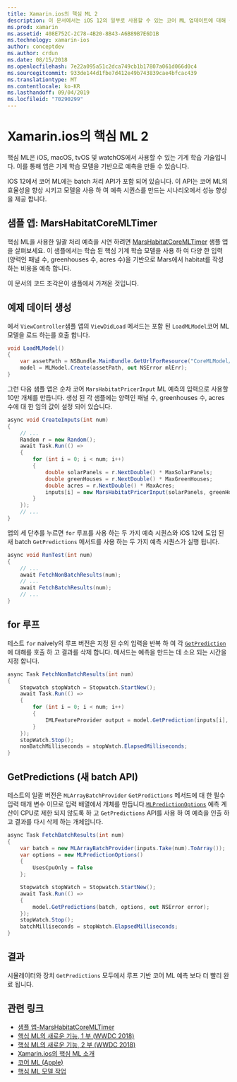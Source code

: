 ```yaml
---
title: Xamarin.ios의 핵심 ML 2
description: 이 문서에서는 iOS 12의 일부로 사용할 수 있는 코어 ML 업데이트에 대해 설명 합니다. 특히 새로운 일괄 처리 예측 API와 관련 된 성능 향상에 대해 살펴봅니다.
ms.prod: xamarin
ms.assetid: 408E752C-2C78-4B20-8B43-A6B89B7E6D1B
ms.technology: xamarin-ios
author: conceptdev
ms.author: crdun
ms.date: 08/15/2018
ms.openlocfilehash: 7e22a095a51c2dca749cb1b17807a061d066d0c4
ms.sourcegitcommit: 933de144d1fbe7d412e49b743839cae4bfcac439
ms.translationtype: MT
ms.contentlocale: ko-KR
ms.lasthandoff: 09/04/2019
ms.locfileid: "70290299"
---
```

# <a name="core-ml-2-in-xamarinios"></a>Xamarin.ios의 핵심 ML 2

핵심 ML은 iOS, macOS, tvOS 및 watchOS에서 사용할 수 있는 기계 학습 기술입니다. 이를 통해 앱은 기계 학습 모델을 기반으로 예측을 만들 수 있습니다.

IOS 12에서 코어 ML에는 batch 처리 API가 포함 되어 있습니다. 이 API는 코어 ML의 효율성을 향상 시키고 모델을 사용 하 여 예측 시퀀스를 만드는 시나리오에서 성능 향상을 제공 합니다.

## <a name="sample-app-marshabitatcoremltimer"></a>샘플 앱: MarsHabitatCoreMLTimer

핵심 ML을 사용한 일괄 처리 예측을 시연 하려면 [MarsHabitatCoreMLTimer](https://docs.microsoft.com/samples/xamarin/ios-samples/ios12-marshabitatcoremltimer) 샘플 앱을 살펴보세요. 이 샘플에서는 학습 된 핵심 기계 학습 모델을 사용 하 여 다양 한 입력 (양력인 패널 수, greenhouses 수, acres 수)을 기반으로 Mars에서 habitat를 작성 하는 비용을 예측 합니다.

이 문서의 코드 조각은이 샘플에서 가져온 것입니다.

## <a name="generate-sample-data"></a>예제 데이터 생성

에서 `ViewController`샘플 앱의 `ViewDidLoad` 메서드는 포함 된 `LoadMLModel`코어 ML 모델을 로드 하는를 호출 합니다.

```csharp
void LoadMLModel()
{
    var assetPath = NSBundle.MainBundle.GetUrlForResource("CoreMLModel/MarsHabitatPricer", "mlmodelc");
    model = MLModel.Create(assetPath, out NSError mlErr);
}
```

그런 다음 샘플 앱은 순차 코어 `MarsHabitatPricerInput` ML 예측의 입력으로 사용할 10만 개체를 만듭니다. 생성 된 각 샘플에는 양력인 패널 수, greenhouses 수, acres 수에 대 한 임의 값이 설정 되어 있습니다.

```csharp
async void CreateInputs(int num)
{
    // ...
    Random r = new Random();
    await Task.Run(() =>
    {
        for (int i = 0; i < num; i++)
        {
            double solarPanels = r.NextDouble() * MaxSolarPanels;
            double greenHouses = r.NextDouble() * MaxGreenHouses;
            double acres = r.NextDouble() * MaxAcres;
            inputs[i] = new MarsHabitatPricerInput(solarPanels, greenHouses, acres);
        }
    });
    // ...
}
```

앱의 세 단추를 누르면 `for` 루프를 사용 하는 두 가지 예측 시퀀스와 iOS 12에 도입 된 새 batch `GetPredictions` 메서드를 사용 하는 두 가지 예측 시퀀스가 실행 됩니다.

```csharp
async void RunTest(int num)
{
    // ...
    await FetchNonBatchResults(num);
    // ...
    await FetchBatchResults(num);
    // ...
}
```

## <a name="for-loop"></a>for 루프

테스트 `for` naively의 루프 버전은 지정 된 수의 입력을 반복 하 여 각 [`GetPrediction`](xref:CoreML.MLModel.GetPrediction*) 에 대해를 호출 하 고 결과를 삭제 합니다. 메서드는 예측을 만드는 데 소요 되는 시간을 지정 합니다.

```csharp
async Task FetchNonBatchResults(int num)
{
    Stopwatch stopWatch = Stopwatch.StartNew();
    await Task.Run(() =>
    {
        for (int i = 0; i < num; i++)
        {
            IMLFeatureProvider output = model.GetPrediction(inputs[i], out NSError error);
        }
    });
    stopWatch.Stop();
    nonBatchMilliseconds = stopWatch.ElapsedMilliseconds;
}
```

## <a name="getpredictions-new-batch-api"></a>GetPredictions (새 batch API)

테스트의 일괄 버전은 `MLArrayBatchProvider` `GetPredictions` 메서드에 대 한 필수 입력 매개 변수 이므로 입력 배열에서 개체를 만듭니다.[`MLPredictionOptions`](xref:CoreML.MLPredictionOptions)
예측 계산이 CPU로 제한 되지 않도록 하 고 `GetPredictions` API를 사용 하 여 예측을 인출 하 고 결과를 다시 삭제 하는 개체입니다.

```csharp
async Task FetchBatchResults(int num)
{
    var batch = new MLArrayBatchProvider(inputs.Take(num).ToArray());
    var options = new MLPredictionOptions()
    {
        UsesCpuOnly = false
    };

    Stopwatch stopWatch = Stopwatch.StartNew();
    await Task.Run(() =>
    {
        model.GetPredictions(batch, options, out NSError error);
    });
    stopWatch.Stop();
    batchMilliseconds = stopWatch.ElapsedMilliseconds;
}
```

## <a name="results"></a>결과

시뮬레이터와 장치 `GetPredictions` 모두에서 루프 기반 코어 ML 예측 보다 더 빨리 완료 됩니다.

## <a name="related-links"></a>관련 링크

- [샘플 앱-MarsHabitatCoreMLTimer](https://docs.microsoft.com/samples/xamarin/ios-samples/ios12-marshabitatcoremltimer)
- [핵심 ML의 새로운 기능, 1 부 (WWDC 2018)](https://developer.apple.com/videos/play/wwdc2018/708/)
- [핵심 ML의 새로운 기능, 2 부 (WWDC 2018)](https://developer.apple.com/videos/play/wwdc2018/709/)
- [Xamarin.ios의 핵심 ML 소개](https://docs.microsoft.com/xamarin/ios/platform/introduction-to-ios11/coreml)
- [코어 ML (Apple)](https://developer.apple.com/documentation/coreml?language=objc)
- [핵심 ML 모델 작업](https://developer.apple.com/machine-learning/build-run-models/)
